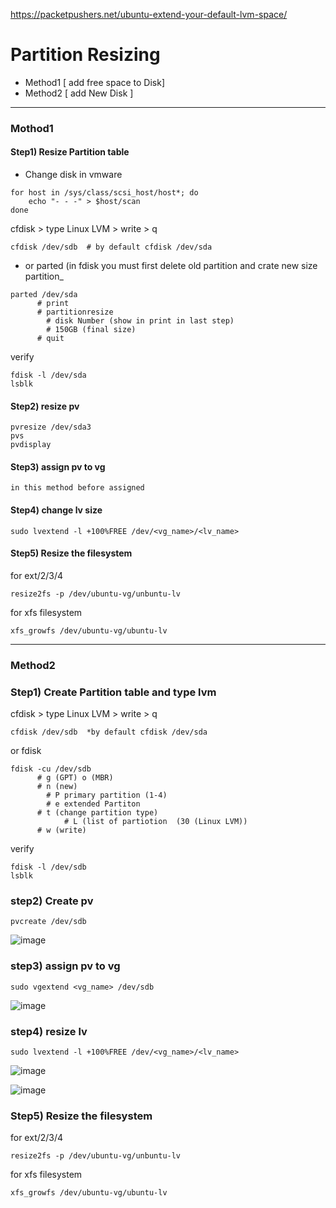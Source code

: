 https://packetpushers.net/ubuntu-extend-your-default-lvm-space/
  
# Partition Resizing

- Method1 [ add free space to Disk]
- Method2 [ add New Disk ]

--------------------------------------------------------------------------------------------------------------------
### Mothod1 

#### Step1) Resize Partition table 
- Change disk in vmware
```
for host in /sys/class/scsi_host/host*; do 
    echo "- - -" > $host/scan 
done
```
cfdisk > type Linux LVM > write > q
```
cfdisk /dev/sdb  # by default cfdisk /dev/sda
```
- or parted (in fdisk you must first delete old partition and crate new size partition_
```
parted /dev/sda
      # print
      # partitionresize 
        # disk Number (show in print in last step)
        # 150GB (final size)
      # quit
```
verify
```
fdisk -l /dev/sda
lsblk 
```
#### Step2) resize pv
```
pvresize /dev/sda3
pvs
pvdisplay
```
#### Step3)  assign pv to vg
```
in this method before assigned
```

#### Step4) change lv size
```
sudo lvextend -l +100%FREE /dev/<vg_name>/<lv_name>
```
#### Step5) Resize the filesystem
for ext/2/3/4
```
resize2fs -p /dev/ubuntu-vg/unbuntu-lv
```
for xfs filesystem
```
xfs_growfs /dev/ubuntu-vg/ubuntu-lv
```
-------------------------------------------------------------------------------------------------------------------
### Method2
### Step1) Create Partition table and type lvm
cfdisk > type Linux LVM > write > q
```
cfdisk /dev/sdb  *by default cfdisk /dev/sda
```
or fdisk
```
fdisk -cu /dev/sdb
      # g (GPT) o (MBR)
      # n (new)
        # P primary partition (1-4)
        # e extended Partiton 
      # t (change partition type)
            # L (list of partiotion  (30 (Linux LVM))
      # w (write)
```
verify
```
fdisk -l /dev/sdb
lsblk     
```

### step2) Create pv
```
pvcreate /dev/sdb
```
![image](https://github.com/user-attachments/assets/00ac1966-85c2-4b87-ad8f-961f58426ceb)

### step3) assign pv to vg
```
sudo vgextend <vg_name> /dev/sdb
```
![image](https://github.com/user-attachments/assets/75a5b1d7-4c5d-4492-83fb-435f819969e3)

### step4) resize lv
```
sudo lvextend -l +100%FREE /dev/<vg_name>/<lv_name>
```
![image](https://github.com/user-attachments/assets/bc1707ff-f8ae-4833-b5e1-8fe9e4a07625)

![image](https://github.com/user-attachments/assets/2c93ebd5-b194-4e24-a505-9c0a8f4b58c6)

### Step5) Resize the filesystem
for ext/2/3/4
```
resize2fs -p /dev/ubuntu-vg/unbuntu-lv
```
for xfs filesystem
```
xfs_growfs /dev/ubuntu-vg/ubuntu-lv
```

